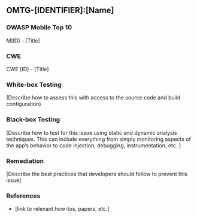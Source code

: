 ## <a name="[Anchor, e.g.: OMTG-DATAST-001]"></a>OMTG-[IDENTIFIER]:[Name]

### OWASP Mobile Top 10
M[ID] - [Title]

### CWE 
CWE [ID] - [Title]

### White-box Testing

(Describe how to assess this with access to the source code and build configuration)

### Black-box Testing

[Describe how to test for this issue using static and dynamic analysis techniques. This can include everything from simply monitoring aspects of the app’s behavior to code injection, debugging, instrumentation, etc. ]

### Remediation

[Describe the best practices that developers should follow to prevent this issue]

### References

- [link to relevant how-tos, papers, etc.]
